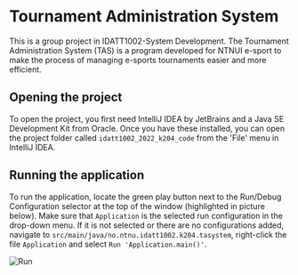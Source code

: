 <h1>Tournament Administration System</h1>

This is a group project in IDATT1002-System Development. The Tournament Administration System (TAS) is a program developed for NTNUI e-sport to make the process of managing e-sports tournaments easier and more efficient.

## Opening the project
To open the project, you first need IntelliJ IDEA by JetBrains and a Java SE Development Kit from Oracle. 
Once you have these installed, you can open the project folder called `idatt1002_2022_k204_code` from the 'File' menu 
in IntelliJ IDEA.

## Running the application
To run the application, locate the green play button next to the Run/Debug Configuration selector at the top of the 
window (highlighted in picture below). Make sure that `Application` is the selected run configuration in the drop-down menu.
If it is not selected or there are no configurations added, navigate to `src/main/java/no.ntnu.idatt1002.k204.tasystem`, 
right-click the file `Application` and select `Run 'Application.main()'`.

![Run](./run.png)
